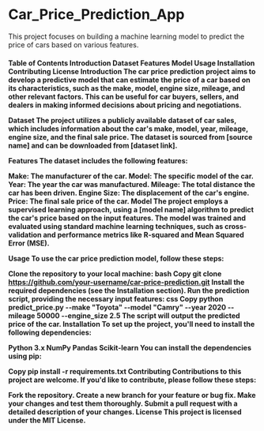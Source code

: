 # Car_Price_Prediction_App

This project focuses on building a machine learning model to predict the price of cars based on various features.

<h4>Table of Contents
Introduction
Dataset
Features
Model
Usage
Installation
Contributing
License
Introduction
The car price prediction project aims to develop a predictive model that can estimate the price of a car based on its characteristics, such as the make, model, engine size, mileage, and other relevant factors. This can be useful for car buyers, sellers, and dealers in making informed decisions about pricing and negotiations.

Dataset
The project utilizes a publicly available dataset of car sales, which includes information about the car's make, model, year, mileage, engine size, and the final sale price. The dataset is sourced from [source name] and can be downloaded from [dataset link].

Features
The dataset includes the following features:

Make: The manufacturer of the car.
Model: The specific model of the car.
Year: The year the car was manufactured.
Mileage: The total distance the car has been driven.
Engine Size: The displacement of the car's engine.
Price: The final sale price of the car.
Model
The project employs a supervised learning approach, using a [model name] algorithm to predict the car's price based on the input features. The model was trained and evaluated using standard machine learning techniques, such as cross-validation and performance metrics like R-squared and Mean Squared Error (MSE).

Usage
To use the car price prediction model, follow these steps:

Clone the repository to your local machine:
bash
Copy
git clone https://github.com/your-username/car-price-prediction.git
Install the required dependencies (see the Installation section).
Run the prediction script, providing the necessary input features:
css
Copy
python predict_price.py --make "Toyota" --model "Camry" --year 2020 --mileage 50000 --engine_size 2.5
The script will output the predicted price of the car.
Installation
To set up the project, you'll need to install the following dependencies:

Python 3.x
NumPy
Pandas
Scikit-learn
You can install the dependencies using pip:

Copy
pip install -r requirements.txt
Contributing
Contributions to this project are welcome. If you'd like to contribute, please follow these steps:

Fork the repository.
Create a new branch for your feature or bug fix.
Make your changes and test them thoroughly.
Submit a pull request with a detailed description of your changes.
License
This project is licensed under the MIT License.
